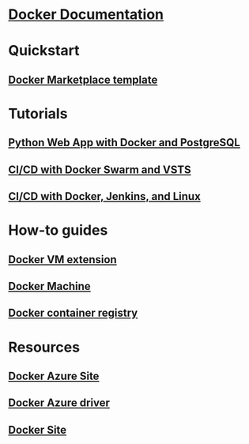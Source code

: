 # [Docker Documentation](index.md)
# Quickstart
## [Docker Marketplace template](https://azuremarketplace.microsoft.com/en-us/marketplace/apps/CanonicalandMSOpenTech.DockerOnUbuntuServer1404LTS)
# Tutorials
## [Python Web App with Docker and PostgreSQL](/azure/app-service-web/app-service-web-tutorial-docker-python-postgresql-app)
## [CI/CD with Docker Swarm and VSTS](/azure/container-service/container-service-docker-swarm-mode-setup-ci-cd-acs-engine)
## [CI/CD with Docker, Jenkins, and Linux](/azure/virtual-machines/linux/tutorial-jenkins-github-docker-cicd)
# How-to guides
## [Docker VM extension](/azure/virtual-machines/linux/dockerextension)
## [Docker Machine](/azure/virtual-machines/linux/docker-machine)
## [Docker container registry](/azure/container-registry/container-registry-get-started-portal)
# Resources
## [Docker Azure Site](https://www.docker.com/docker-azure)
## [Docker Azure driver](https://docs.docker.com/machine/drivers/azure/)
## [Docker Site](https://docker.com)
